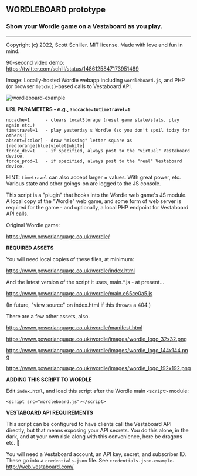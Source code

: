 ## WORDLEBOARD prototype
### Show your Wordle game on a Vestaboard as you play.
--------------------------------------------------------------------------------
Copyright (c) 2022, Scott Schiller. MIT license. Made with love and fun in mind.

90-second video demo:
https://twitter.com/schill/status/1486125847173951489

Image: Locally-hosted Wordle webapp including `wordleboard.js`, and PHP (or browser `fetch()`)-based calls to Vestaboard API.

![wordleboard-example](https://user-images.githubusercontent.com/174437/151127652-62667f4a-bc0a-4168-b038-b91053fe9407.jpg)

**URL PARAMETERS - e.g., `?nocache=1&timetravel=1`**

```
nocache=1      - clears localStorage (reset game state/stats, play again etc.)
timetravel=1   - play yesterday's Wordle (so you don't spoil today for others!)
absent=[color] - draw "missing" letter square as [red|orange|blue|violet|white]
force_dev=1    - if specified, always post to the "virtual" Vestaboard device.
force_prod=1   - if specified, always post to the "real" Vestaboard device.
```
HINT: `timetravel` can also accept larger ± values. With great power, etc.
Various state and other goings-on are logged to the JS console.

This script is a "plugin" that hooks into the Wordle web game's JS module.
A local copy of the "Wordle" web game, and some form of web server is required
for the game - and optionally, a local PHP endpoint for Vestaboard API calls.

Original Wordle game:

https://www.powerlanguage.co.uk/wordle/

**REQUIRED ASSETS**

You will need local copies of these files, at minimum:

https://www.powerlanguage.co.uk/wordle/index.html

And the latest version of the script it uses, main.*.js - at present...

https://www.powerlanguage.co.uk/wordle/main.e65ce0a5.js

(In future, "view source" on index.html if this throws a 404.)


There are a few other assets, also.

https://www.powerlanguage.co.uk/wordle/manifest.html

https://www.powerlanguage.co.uk/wordle/images/wordle_logo_32x32.png

https://www.powerlanguage.co.uk/wordle/images/wordle_logo_144x144.png

https://www.powerlanguage.co.uk/wordle/images/wordle_logo_192x192.png

**ADDING THIS SCRIPT TO WORDLE**

Edit `index.html`, and load this script after the Wordle main `<script>` module:

`<script src="wordleboard.js"></script>`

**VESTABOARD API REQUIREMENTS**

This script can be configured to have clients call the Vestaboard API directly,
but that means exposing your API secrets. You do this alone, in the dark, and
at your own risk: along with this convenience, here be dragons etc. 🐉

You will need a Vestaboard account, an API key, secret, and subscriber ID.
These go into a `credentials.json` file. See `credentials.json.example`.
http://web.vestaboard.com/
